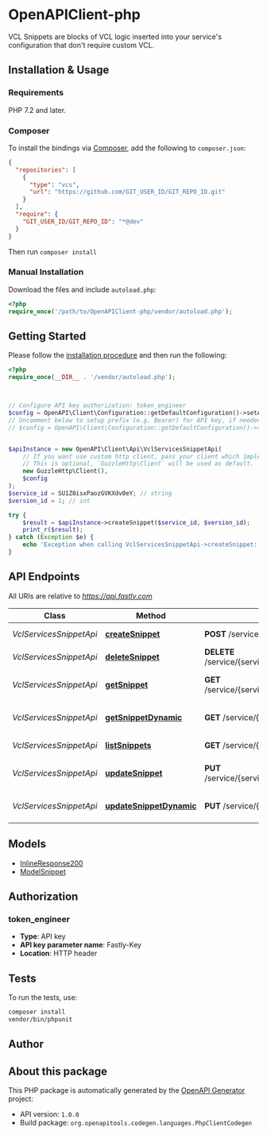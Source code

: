 # OpenAPIClient-php

VCL Snippets are blocks of VCL logic inserted into your service's configuration that don't require custom VCL.


## Installation & Usage

### Requirements

PHP 7.2 and later.

### Composer

To install the bindings via [Composer](https://getcomposer.org/), add the following to `composer.json`:

```json
{
  "repositories": [
    {
      "type": "vcs",
      "url": "https://github.com/GIT_USER_ID/GIT_REPO_ID.git"
    }
  ],
  "require": {
    "GIT_USER_ID/GIT_REPO_ID": "*@dev"
  }
}
```

Then run `composer install`

### Manual Installation

Download the files and include `autoload.php`:

```php
<?php
require_once('/path/to/OpenAPIClient-php/vendor/autoload.php');
```

## Getting Started

Please follow the [installation procedure](#installation--usage) and then run the following:

```php
<?php
require_once(__DIR__ . '/vendor/autoload.php');



// Configure API key authorization: token_engineer
$config = OpenAPI\Client\Configuration::getDefaultConfiguration()->setApiKey('Fastly-Key', 'YOUR_API_KEY');
// Uncomment below to setup prefix (e.g. Bearer) for API key, if needed
// $config = OpenAPI\Client\Configuration::getDefaultConfiguration()->setApiKeyPrefix('Fastly-Key', 'Bearer');


$apiInstance = new OpenAPI\Client\Api\VclServicesSnippetApi(
    // If you want use custom http client, pass your client which implements `GuzzleHttp\ClientInterface`.
    // This is optional, `GuzzleHttp\Client` will be used as default.
    new GuzzleHttp\Client(),
    $config
);
$service_id = SU1Z0isxPaozGVKXdv0eY; // string
$version_id = 1; // int

try {
    $result = $apiInstance->createSnippet($service_id, $version_id);
    print_r($result);
} catch (Exception $e) {
    echo 'Exception when calling VclServicesSnippetApi->createSnippet: ', $e->getMessage(), PHP_EOL;
}

```

## API Endpoints

All URIs are relative to *https://api.fastly.com*

Class | Method | HTTP request | Description
------------ | ------------- | ------------- | -------------
*VclServicesSnippetApi* | [**createSnippet**](docs/Api/VclServicesSnippetApi.md#createsnippet) | **POST** /service/{service_id}/version/{version_id}/snippet | Create a snippet
*VclServicesSnippetApi* | [**deleteSnippet**](docs/Api/VclServicesSnippetApi.md#deletesnippet) | **DELETE** /service/{service_id}/version/{version_id}/snippet/{snippet_name} | Delete a snippet
*VclServicesSnippetApi* | [**getSnippet**](docs/Api/VclServicesSnippetApi.md#getsnippet) | **GET** /service/{service_id}/version/{version_id}/snippet/{snippet_name} | Get a versioned snippet
*VclServicesSnippetApi* | [**getSnippetDynamic**](docs/Api/VclServicesSnippetApi.md#getsnippetdynamic) | **GET** /service/{service_id}/snippet/{snippet_id} | Get a dynamic snippet
*VclServicesSnippetApi* | [**listSnippets**](docs/Api/VclServicesSnippetApi.md#listsnippets) | **GET** /service/{service_id}/version/{version_id}/snippet | List snippets
*VclServicesSnippetApi* | [**updateSnippet**](docs/Api/VclServicesSnippetApi.md#updatesnippet) | **PUT** /service/{service_id}/version/{version_id}/snippet/{snippet_name} | Update a versioned snippet
*VclServicesSnippetApi* | [**updateSnippetDynamic**](docs/Api/VclServicesSnippetApi.md#updatesnippetdynamic) | **PUT** /service/{service_id}/snippet/{snippet_id} | Update a dynamic snippet

## Models

- [InlineResponse200](docs/Model/InlineResponse200.md)
- [ModelSnippet](docs/Model/ModelSnippet.md)

## Authorization

### token_engineer

- **Type**: API key
- **API key parameter name**: Fastly-Key
- **Location**: HTTP header


## Tests

To run the tests, use:

```bash
composer install
vendor/bin/phpunit
```

## Author



## About this package

This PHP package is automatically generated by the [OpenAPI Generator](https://openapi-generator.tech) project:

- API version: `1.0.0`
- Build package: `org.openapitools.codegen.languages.PhpClientCodegen`
